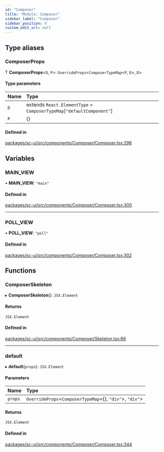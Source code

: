 ```yaml
---
id: "Composer"
title: "Module: Composer"
sidebar_label: "Composer"
sidebar_position: 0
custom_edit_url: null
---
```


## Type aliases

### ComposerProps

Ƭ **ComposerProps**<`D`, `P`\>: `OverrideProps`<`ComposerTypeMap`<`P`, `D`\>, `D`\>

#### Type parameters

| Name | Type |
| :------ | :------ |
| `D` | extends `React.ElementType` = `ComposerTypeMap`[``"defaultComponent"``] |
| `P` | {} |

#### Defined in

[packages/sc-ui/src/components/Composer/Composer.tsx:298](https://github.com/selfcommunity/community-ui/blob/7f26f69/packages/sc-ui/src/components/Composer/Composer.tsx#L298)

## Variables

### MAIN\_VIEW

• **MAIN\_VIEW**: ``"main"``

#### Defined in

[packages/sc-ui/src/components/Composer/Composer.tsx:300](https://github.com/selfcommunity/community-ui/blob/7f26f69/packages/sc-ui/src/components/Composer/Composer.tsx#L300)

___

### POLL\_VIEW

• **POLL\_VIEW**: ``"poll"``

#### Defined in

[packages/sc-ui/src/components/Composer/Composer.tsx:302](https://github.com/selfcommunity/community-ui/blob/7f26f69/packages/sc-ui/src/components/Composer/Composer.tsx#L302)

## Functions

### ComposerSkeleton

▸ **ComposerSkeleton**(): `JSX.Element`

#### Returns

`JSX.Element`

#### Defined in

[packages/sc-ui/src/components/Composer/Skeleton.tsx:66](https://github.com/selfcommunity/community-ui/blob/7f26f69/packages/sc-ui/src/components/Composer/Skeleton.tsx#L66)

___

### default

▸ **default**(`props`): `JSX.Element`

#### Parameters

| Name | Type |
| :------ | :------ |
| `props` | `OverrideProps`<`ComposerTypeMap`<{}, ``"div"``\>, ``"div"``\> |

#### Returns

`JSX.Element`

#### Defined in

[packages/sc-ui/src/components/Composer/Composer.tsx:344](https://github.com/selfcommunity/community-ui/blob/7f26f69/packages/sc-ui/src/components/Composer/Composer.tsx#L344)
